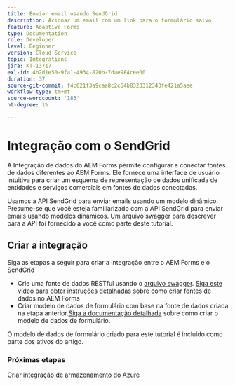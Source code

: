 ```yaml
---
title: Enviar email usando SendGrid
description: Acionar um email com um link para o formulário salvo
feature: Adaptive Forms
type: Documentation
role: Developer
level: Beginner
version: Cloud Service
topic: Integrations
jira: KT-13717
exl-id: 4b2d1e50-9fa1-4934-820b-7dae984cee00
duration: 37
source-git-commit: f4c621f3a9caa8c2c64b8323312343fe421a5aee
workflow-type: tm+mt
source-wordcount: '183'
ht-degree: 1%

---
```


# Integração com o SendGrid

A Integração de dados do AEM Forms permite configurar e conectar fontes de dados diferentes ao AEM Forms. Ele fornece uma interface de usuário intuitiva para criar um esquema de representação de dados unificada de entidades e serviços comerciais em fontes de dados conectadas.

Usamos a API SendGrid para enviar emails usando um modelo dinâmico. Presume-se que você esteja familiarizado com a API SendGrid para enviar emails usando modelos dinâmicos. Um arquivo swagger para descrever para a API foi fornecido a você como parte deste tutorial.

## Criar a integração

Siga as etapas a seguir para criar a integração entre o AEM Forms e o SendGrid

* Crie uma fonte de dados RESTful usando o [arquivo swagger](./assets/SendGridWithDynamicTemplate.yaml). [Siga este vídeo para obter instruções detalhadas](https://experienceleague.adobe.com/docs/experience-manager-learn/forms/ic-web-channel-tutorial/parttwo.html) sobre como criar fontes de dados no AEM Forms
* Criar modelo de dados de formulário com base na fonte de dados criada na etapa anterior.[Siga a documentação detalhada](https://experienceleague.adobe.com/docs/experience-manager-cloud-service/content/forms/integrate/use-form-data-model/create-form-data-models.html) sobre como criar o modelo de dados de formulário.

O modelo de dados de formulário criado para este tutorial é incluído como parte dos ativos do artigo.

### Próximas etapas

[Criar integração de armazenamento do Azure](./create-fdm.md)
